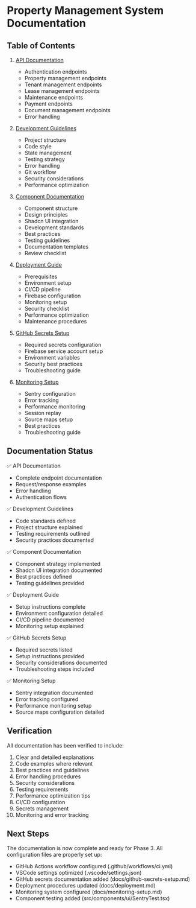 # Property Management System Documentation

## Table of Contents

1. [API Documentation](./api.md)
   - Authentication endpoints
   - Property management endpoints
   - Tenant management endpoints
   - Lease management endpoints
   - Maintenance endpoints
   - Payment endpoints
   - Document management endpoints
   - Error handling

2. [Development Guidelines](./development.md)
   - Project structure
   - Code style
   - State management
   - Testing strategy
   - Error handling
   - Git workflow
   - Security considerations
   - Performance optimization

3. [Component Documentation](./components.md)
   - Component structure
   - Design principles
   - Shadcn UI integration
   - Development standards
   - Best practices
   - Testing guidelines
   - Documentation templates
   - Review checklist

4. [Deployment Guide](./deployment.md)
   - Prerequisites
   - Environment setup
   - CI/CD pipeline
   - Firebase configuration
   - Monitoring setup
   - Security checklist
   - Performance optimization
   - Maintenance procedures

5. [GitHub Secrets Setup](./github-secrets-setup.md)
   - Required secrets configuration
   - Firebase service account setup
   - Environment variables
   - Security best practices
   - Troubleshooting guide

6. [Monitoring Setup](./monitoring-setup.md)
   - Sentry configuration
   - Error tracking
   - Performance monitoring
   - Session replay
   - Source maps setup
   - Best practices
   - Troubleshooting guide

## Documentation Status

✅ API Documentation

- Complete endpoint documentation
- Request/response examples
- Error handling
- Authentication flows

✅ Development Guidelines

- Code standards defined
- Project structure explained
- Testing requirements outlined
- Security practices documented

✅ Component Documentation

- Component strategy implemented
- Shadcn UI integration documented
- Best practices defined
- Testing guidelines provided

✅ Deployment Guide

- Setup instructions complete
- Environment configuration detailed
- CI/CD pipeline documented
- Monitoring setup explained

✅ GitHub Secrets Setup

- Required secrets listed
- Setup instructions provided
- Security considerations documented
- Troubleshooting steps included

✅ Monitoring Setup

- Sentry integration documented
- Error tracking configured
- Performance monitoring setup
- Source maps configuration detailed

## Verification

All documentation has been verified to include:

1. Clear and detailed explanations
2. Code examples where relevant
3. Best practices and guidelines
4. Error handling procedures
5. Security considerations
6. Testing requirements
7. Performance optimization tips
8. CI/CD configuration
9. Secrets management
10. Monitoring and error tracking

## Next Steps

The documentation is now complete and ready for Phase 3. All configuration files are properly set up:

- GitHub Actions workflow configured (.github/workflows/ci.yml)
- VSCode settings optimized (.vscode/settings.json)
- GitHub secrets documentation added (docs/github-secrets-setup.md)
- Deployment procedures updated (docs/deployment.md)
- Monitoring system configured (docs/monitoring-setup.md)
- Component testing added (src/components/ui/SentryTest.tsx)
